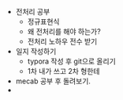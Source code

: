 - 전처리 공부
  - 정규표현식
  - 왜 전처리를 해야 하는가?
  - 전처리 노하우 전수 받기
- 일지 작성하기
  - typora 작성 후 git으로 올리기
  - 1차 내가 쓰고 2차 형한테
- mecab 공부 후 돌려보기.
- 

